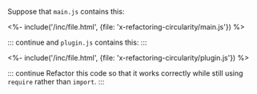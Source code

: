 Suppose that `main.js` contains this:

<%- include('/inc/file.html', {file: 'x-refactoring-circularity/main.js'}) %>

::: continue
and `plugin.js` contains this:
:::

<%- include('/inc/file.html', {file: 'x-refactoring-circularity/plugin.js'}) %>

::: continue
Refactor this code so that it works correctly while still using `require` rather than `import`.
:::
